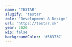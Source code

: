 ```yaml
---
name: 'TESTAR'
slugify: 'testar'
role: 'Development & Design'
url: 'https://testar.sk'
year: 2020
wip: false
backgroundColor: '#36373C'
---
```


